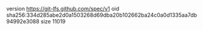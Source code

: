 version https://git-lfs.github.com/spec/v1
oid sha256:334d285abe2d0a1503268d69dba20b102662ba24c0a0d1335aa7db94992e3088
size 11019
